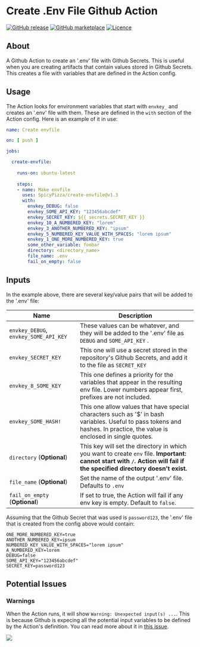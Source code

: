 # Create .Env File Github Action

[![GitHub
release](https://img.shields.io/github/release/SpicyPizza/create-envfile.svg?style=flat-square)](https://github.com/SpicyPizza/create-envfile/releases/latest)
[![GitHub
marketplace](https://img.shields.io/badge/marketplace-create--env--file-blue?logo=github&style=flat-square)](https://github.com/marketplace/actions/create-env-file)
[![Licence](https://img.shields.io/github/license/SpicyPizza/create-envfile)](https://github.com/SpicyPizza/create-envfile/blob/main/LICENSE)

## About

A Github Action to create an '.env' file with Github Secrets. This is useful
when you are creating artifacts that contain values stored in Github Secrets.
This creates a file with variables that are defined in the Action config.

## Usage

The Action looks for environment variables that start with `envkey_` and creates
an '.env' file with them. These are defined in the `with` section of the Action
config. Here is an example of it in use:

```yml
name: Create envfile

on: [ push ]

jobs:

  create-envfile:
 
    runs-on: ubuntu-latest
 
    steps:
    - name: Make envfile
      uses: SpicyPizza/create-envfile@v1.3
      with:
        envkey_DEBUG: false
        envkey_SOME_API_KEY: "123456abcdef"
        envkey_SECRET_KEY: ${{ secrets.SECRET_KEY }}
        envkey_10_A_NUMBERED_KEY: "lorem"
        envkey_3_ANOTHER_NUMBERED_KEY: "ipsum"
        envkey_5_NUMBERED_KEY_VALUE_WITH_SPACES: "lorem ipsum"
        envkey_1_ONE_MORE_NUMBERED_KEY: true
        some_other_variable: foobar
        directory: <directory_name>
        file_name: .env
        fail_on_empty: false
```

## Inputs

In the example above, there are several key/value pairs that will be added to
the '.env' file:

| Name                                  | Description                                                                                                                                                              |
| ------------------------------------- | ------------------------------------------------------------------------------------------------------------------------------------------------------------------------ |
| `envkey_DEBUG`, `envkey_SOME_API_KEY` | These values can be whatever, and they will be added to the '.env' file as `DEBUG` and `SOME_API_KEY` .                                                                  |
| `envkey_SECRET_KEY`                   | This one will use a secret stored in the repository's Github Secrets, and add it to the file as  `SECRET_KEY`                                                            |
| `envkey_8_SOME_KEY`                   | This one defines a priority for the variables that appear in the resulting env file. Lower numbers appear first, prefixes are not included.                              |
| `envkey_SOME_HASH!`                   | This one allow values that have special characters such as '$' in bash variables. Useful to pass tokens and hashes. In practice, the value is enclosed in single quotes. |
| `directory` (**Optional**)            | This key will set the directory in which you want to create `env` file. **Important: cannot start with `/`. Action will fail if the specified directory doesn't exist.** |
| `file_name` (**Optional**)            | Set the name of the output '.env' file. Defaults to `.env`                                                                                                               |
| `fail_on_empty` (**Optional**)        | If set to true, the Action will fail if any env key is empty. Default to `false`.                                                                                        |

Assuming that the Github Secret that was used is `password123`, the '.env' file
that is created from the config above would contain:

```text
ONE_MORE_NUMBERED_KEY=true
ANOTHER_NUMBERED_KEY=ipsum
NUMBERED_KEY_VALUE_WITH_SPACES="lorem ipsum"
A_NUMBERED_KEY=lorem
DEBUG=false
SOME_API_KEY="123456abcdef"
SECRET_KEY=password123
```

## Potential Issues

### Warnings

When the Action runs, it will show `Warning: Unexpected input(s) ...`. This is
because Github is expecing all the potential input variables to be defined by
the Action's definition. You can read more about it in [this
issue](https://github.com/SpicyPizza/create-envfile/issues/10).

![](https://user-images.githubusercontent.com/12802646/106284483-594e2300-6254-11eb-9e5d-3a6426da0435.png)
